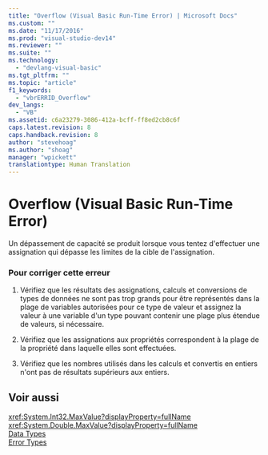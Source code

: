```yaml
---
title: "Overflow (Visual Basic Run-Time Error) | Microsoft Docs"
ms.custom: ""
ms.date: "11/17/2016"
ms.prod: "visual-studio-dev14"
ms.reviewer: ""
ms.suite: ""
ms.technology: 
  - "devlang-visual-basic"
ms.tgt_pltfrm: ""
ms.topic: "article"
f1_keywords: 
  - "vbrERRID_Overflow"
dev_langs: 
  - "VB"
ms.assetid: c6a23279-3086-412a-bcff-ff8ed2cb8c6f
caps.latest.revision: 8
caps.handback.revision: 8
author: "stevehoag"
ms.author: "shoag"
manager: "wpickett"
translationtype: Human Translation
---
```

# Overflow (Visual Basic Run-Time Error)
Un dépassement de capacité se produit lorsque vous tentez d'effectuer une assignation qui dépasse les limites de la cible de l'assignation.  
  
### Pour corriger cette erreur  
  
1.  Vérifiez que les résultats des assignations, calculs et conversions de types de données ne sont pas trop grands pour être représentés dans la plage de variables autorisées pour ce type de valeur et assignez la valeur à une variable d'un type pouvant contenir une plage plus étendue de valeurs, si nécessaire.  
  
2.  Vérifiez que les assignations aux propriétés correspondent à la plage de la propriété dans laquelle elles sont effectuées.  
  
3.  Vérifiez que les nombres utilisés dans les calculs et convertis en entiers n'ont pas de résultats supérieurs aux entiers.  
  
## Voir aussi  
 <xref:System.Int32.MaxValue?displayProperty=fullName>   
 <xref:System.Double.MaxValue?displayProperty=fullName>   
 [Data Types](../../../visual-basic/language-reference/data-types/data-type-summary.md)   
 [Error Types](../../../visual-basic/programming-guide/language-features/error-types.md)